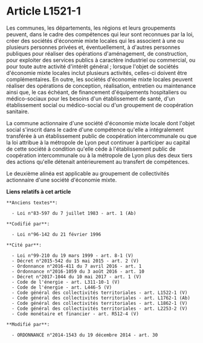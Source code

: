 # Article L1521-1

Les communes, les départements, les régions et leurs groupements peuvent, dans le cadre des compétences qui leur sont
reconnues par la loi, créer des sociétés d'économie mixte locales qui les associent à une ou plusieurs personnes privées et,
éventuellement, à d'autres personnes publiques pour réaliser des opérations d'aménagement, de construction, pour exploiter
des services publics à caractère industriel ou commercial, ou pour toute autre activité d'intérêt général ; lorsque l'objet
de sociétés d'économie mixte locales inclut plusieurs activités, celles-ci doivent être complémentaires. En outre, les
sociétés d'économie mixte locales peuvent réaliser des opérations de conception, réalisation, entretien ou maintenance ainsi
que, le cas échéant, de financement d'équipements hospitaliers ou médico-sociaux pour les besoins d'un établissement de
santé, d'un établissement social ou médico-social ou d'un groupement de coopération sanitaire.

La commune actionnaire d'une société d'économie mixte locale dont l'objet social s'inscrit dans le cadre d'une compétence
qu'elle a intégralement transférée à un établissement public de coopération intercommunale ou que la loi attribue à la
métropole de Lyon peut continuer à participer au capital de cette société à condition qu'elle cède à l'établissement public
de coopération intercommunale ou à la métropole de Lyon plus des deux tiers des actions qu'elle détenait antérieurement au
transfert de compétences. 

Le deuxième alinéa est applicable au groupement de collectivités actionnaire d'une société d'économie mixte.

**Liens relatifs à cet article**

	**Anciens textes**:

	  - Loi n°83-597 du 7 juillet 1983 - art. 1 (Ab)

	**Codifié par**:

	  - Loi n°96-142 du 21 février 1996

	**Cité par**:

	  - Loi n°99-210 du 19 mars 1999 - art. 8-1 (V)
	  - Décret n°2015-542 du 15 mai 2015 - art. 2 (V)
	  - Ordonnance n°2016-411 du 7 avril 2016 - art. 1
	  - Ordonnance n°2016-1059 du 3 août 2016 - art. 10
	  - Décret n°2017-1044 du 10 mai 2017 - art. 1 (V)
	  - Code de l'énergie - art. L311-10-1 (V)
	  - Code de l'énergie - art. L446-5 (V)
	  - Code général des collectivités territoriales - art. L1522-1 (V)
	  - Code général des collectivités territoriales - art. L1762-1 (Ab)
	  - Code général des collectivités territoriales - art. L1862-1 (V)
	  - Code général des collectivités territoriales - art. L2253-2 (V)
	  - Code monétaire et financier - art. R512-4 (V)

	**Modifié par**:

	  - ORDONNANCE n°2014-1543 du 19 décembre 2014 - art. 30
